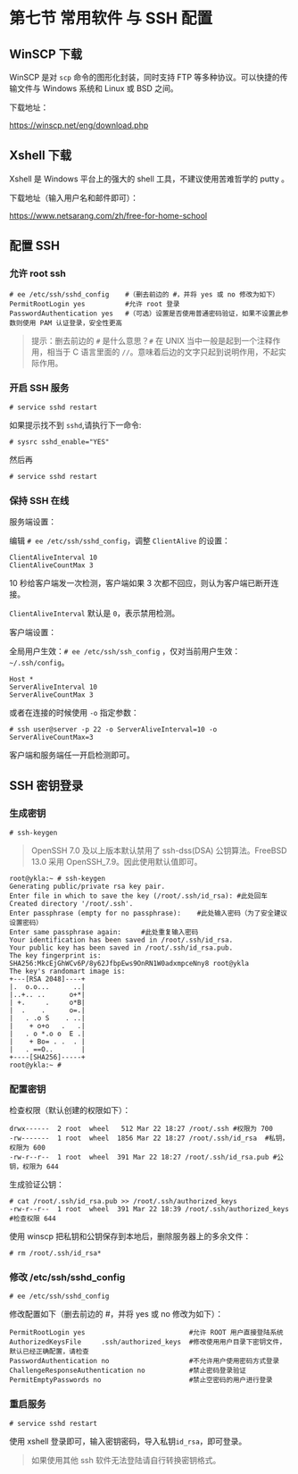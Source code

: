 # 第七节 常用软件 与 SSH 配置

## WinSCP 下载

WinSCP 是对 `scp` 命令的图形化封装，同时支持 FTP 等多种协议。可以快捷的传输文件与 Windows 系统和 Linux 或 BSD 之间。

下载地址：

<https://winscp.net/eng/download.php>

## Xshell 下载

Xshell 是 Windows 平台上的强大的 shell 工具，不建议使用苦难哲学的 putty 。

下载地址（输入用户名和邮件即可）：

<https://www.netsarang.com/zh/free-for-home-school>

## 配置 SSH

### 允许 root ssh

```     
# ee /etc/ssh/sshd_config    #（删去前边的 #，并将 yes 或 no 修改为如下）
PermitRootLogin yes          #允许 root 登录 
PasswordAuthentication yes   #（可选）设置是否使用普通密码验证，如果不设置此参数则使用 PAM 认证登录，安全性更高
```

> 提示：删去前边的 `#` 是什么意思？`#` 在 UNIX 当中一般是起到一个注释作用，相当于 C 语言里面的 `//`。意味着后边的文字只起到说明作用，不起实际作用。

### 开启 SSH 服务

```
# service sshd restart
```

如果提示找不到 `sshd`,请执行下一命令:

```
# sysrc sshd_enable="YES"
```

然后再

```
# service sshd restart
```

### 保持 SSH 在线

服务端设置：

编辑 `# ee /etc/ssh/sshd_config`，调整 `ClientAlive` 的设置：

```
ClientAliveInterval 10
ClientAliveCountMax 3
```

10 秒给客户端发一次检测，客户端如果 3 次都不回应，则认为客户端已断开连接。

`ClientAliveInterval` 默认是 `0`，表示禁用检测。

客户端设置：

全局用户生效：`# ee /etc/ssh/ssh_config` ，仅对当前用户生效：`~/.ssh/config`。

```
Host *
ServerAliveInterval 10
ServerAliveCountMax 3
```

或者在连接的时候使用 `-o` 指定参数：

```
# ssh user@server -p 22 -o ServerAliveInterval=10 -o ServerAliveCountMax=3
```

客户端和服务端任一开启检测即可。


## SSH 密钥登录

### 生成密钥

```
# ssh-keygen
```

>OpenSSH 7.0 及以上版本默认禁用了 ssh-dss(DSA) 公钥算法。FreeBSD 13.0 采用 OpenSSH_7.9。因此使用默认值即可。

```
root@ykla:~ # ssh-keygen
Generating public/private rsa key pair.
Enter file in which to save the key (/root/.ssh/id_rsa): #此处回车
Created directory '/root/.ssh'.
Enter passphrase (empty for no passphrase):    #此处输入密码（为了安全建议设置密码）
Enter same passphrase again:     #此处重复输入密码
Your identification has been saved in /root/.ssh/id_rsa.
Your public key has been saved in /root/.ssh/id_rsa.pub.
The key fingerprint is:
SHA256:MkcEjGhWCv6P/8y62JfbpEws9OnRN1W0adxmpceNny8 root@ykla
The key's randomart image is:
+---[RSA 2048]----+
|.  o.o...      ..|
|..+.. ..      o+*|
| +.     .     o*B|
|  .    .      o=.|
|   . .o S    . ..|
|    + o+o   .   .|
|   . o *.o o  E .|
|    + Bo= . .  . |
|   . ==O..       |
+----[SHA256]-----+
root@ykla:~ # 
```

### 配置密钥

检查权限（默认创建的权限如下）：

```
drwx------  2 root  wheel   512 Mar 22 18:27 /root/.ssh #权限为 700
-rw-------  1 root  wheel  1856 Mar 22 18:27 /root/.ssh/id_rsa  #私钥，权限为 600
-rw-r--r--  1 root  wheel  391 Mar 22 18:27 /root/.ssh/id_rsa.pub #公钥，权限为 644
```

生成验证公钥：

```
# cat /root/.ssh/id_rsa.pub >> /root/.ssh/authorized_keys
-rw-r--r--  1 root  wheel  391 Mar 22 18:39 /root/.ssh/authorized_keys #检查权限 644
```

使用 winscp 把私钥和公钥保存到本地后，删除服务器上的多余文件：

```
# rm /root/.ssh/id_rsa*
```

### 修改 /etc/ssh/sshd_config

```
# ee /etc/ssh/sshd_config
```

修改配置如下（删去前边的 #，并将 yes 或 no 修改为如下）：

```
PermitRootLogin yes                          #允许 ROOT 用户直接登陆系统
AuthorizedKeysFile     .ssh/authorized_keys  #修改使用用户目录下密钥文件，默认已经正确配置，请检查
PasswordAuthentication no                    #不允许用户使用密码方式登录
ChallengeResponseAuthentication no           #禁止密码登录验证
PermitEmptyPasswords no                      #禁止空密码的用户进行登录
```

### 重启服务

```
# service sshd restart
```

使用 xshell 登录即可，输入密钥密码，导入私钥`id_rsa`，即可登录。

>如果使用其他 ssh 软件无法登陆请自行转换密钥格式。


